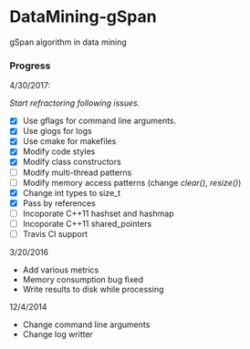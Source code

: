 DataMining-gSpan
==============

gSpan algorithm in data mining

### Progress

4/30/2017:

*Start refractoring following issues.*

- [x] Use gflags for command line arguments.
- [x] Use glogs for logs
- [x] Use cmake for makefiles
- [x] Modify code styles
- [x] Modify class constructors
- [ ] Modify multi-thread patterns
- [ ] Modify memory access patterns (change *clear()*, *resize()*)
- [x] Change int types to size_t
- [x] Pass by references
- [ ] Incoporate C++11 hashset and hashmap 
- [ ] Incoporate C++11 shared_pointers
- [ ] Travis CI support

3/20/2016

- Add various metrics
- Memory consumption bug fixed
- Write results to disk while processing

12/4/2014

- Change command line arguments
- Change log writter
